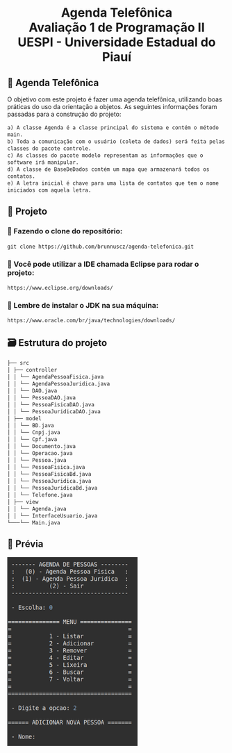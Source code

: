 <h1 align="center">
    Agenda Telefônica<br>
    Avaliação 1 de Programação II<br>
    UESPI - Universidade Estadual do Piauí
</h1>

## 📕 Agenda Telefônica

O objetivo com este projeto é fazer uma agenda telefônica, utilizando boas práticas do uso da orientação a objetos. As seguintes informações foram passadas para a construção do projeto:

    a) A classe Agenda é a classe principal do sistema e contém o método main.
    b) Toda a comunicação com o usuário (coleta de dados) será feita pelas classes do pacote controle.
    c) As classes do pacote modelo representam as informações que o software irá manipular.
    d) A classe de BaseDeDados contém um mapa que armazenará todos os contatos.
    e) A letra inicial é chave para uma lista de contatos que tem o nome iniciados com aquela letra.

## 📁 Projeto
### 📍 Fazendo o clone do repositório:

    git clone https://github.com/brunnuscz/agenda-telefonica.git

### 📍 Você pode utilizar a IDE chamada Eclipse para rodar o projeto:

    https://www.eclipse.org/downloads/
    
### 📍 Lembre de instalar o JDK na sua máquina:

    https://www.oracle.com/br/java/technologies/downloads/

## 🗃 Estrutura do projeto

    ├── src
    │ ├── controller
    │ │ └── AgendaPessoaFisica.java
    │ │ └── AgendaPessoaJuridica.java
    │ │ └── DAO.java
    │ │ └── PessoaDAO.java
    │ │ └── PessoaFisicaDAO.java
    │ │ └── PessoaJuridicaDAO.java
    │ ├── model
    │ │ └── BD.java
    │ │ └── Cnpj.java
    │ │ └── Cpf.java
    │ │ └── Documento.java
    │ │ └── Operacao.java
    │ │ └── Pessoa.java
    │ │ └── PessoaFisica.java
    │ │ └── PessoaFisicaBd.java
    │ │ └── PessoaJuridica.java
    │ │ └── PessoaJuridicaBd.java
    │ │ └── Telefone.java
    │ ├── view
    │ │ └── Agenda.java
    │ │ └── InterfaceUsuario.java
    └───└── Main.java
    
## 🚩 Prévia

<img src="previa.png" width="300">
